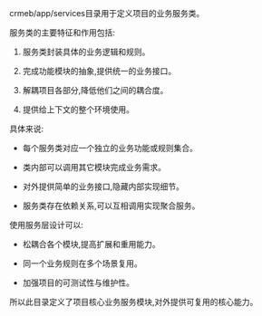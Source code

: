 crmeb/app/services目录用于定义项目的业务服务类。

服务类的主要特征和作用包括:

1. 服务类封装具体的业务逻辑和规则。

2. 完成功能模块的抽象,提供统一的业务接口。

3. 解耦项目各部分,降低他们之间的耦合度。

4. 提供给上下文的整个环境使用。

具体来说:

- 每个服务类对应一个独立的业务功能或规则集合。

- 类内部可以调用其它模块完成业务需求。

- 对外提供简单的业务接口,隐藏内部实现细节。

- 服务类存在依赖关系,可以互相调用实现聚合服务。

使用服务层设计可以:

- 松耦合各个模块,提高扩展和重用能力。

- 同一个业务规则在多个场景复用。

- 加强项目的可测试性与维护性。

所以此目录定义了项目核心业务服务模块,对外提供可复用的核心能力。